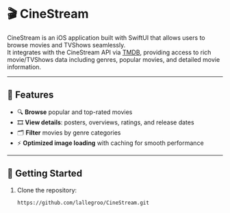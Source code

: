 # 🎬 CineStream

CineStream is an iOS application built with SwiftUI that allows users to browse movies and TVShows seamlessly.  
It integrates with the CineStream API via [TMDB](https://www.themoviedb.org/), providing access to rich movie/TVShows data including genres, popular movies, and detailed movie information.

---

## 🌟 Features

- 🔍 **Browse** popular and top-rated movies
- 🎞️ **View details**: posters, overviews, ratings, and release dates
- 🗂 **Filter** movies by genre categories
- ⚡ **Optimized image loading** with caching for smooth performance

---

## 🚀 Getting Started

1. Clone the repository:
   ```bash
   https://github.com/lallegroo/CineStream.git
